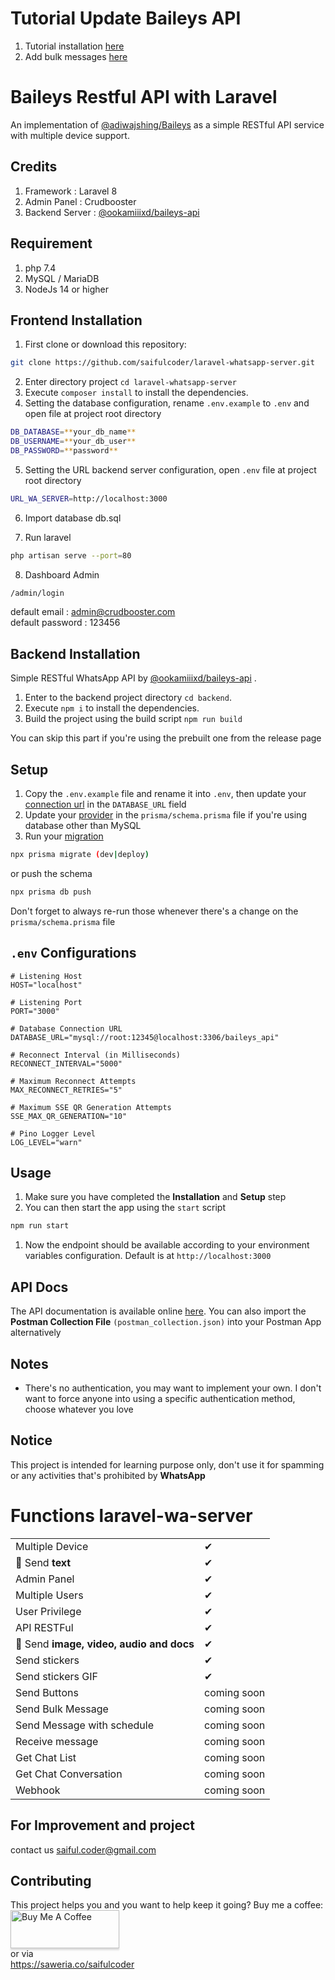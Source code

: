 # Tutorial Update Baileys API
1. Tutorial installation [here](https://youtu.be/rTn-TBj5ifs)
2. Add bulk messages [here](https://youtu.be/lYf8AJ7-BN4)

# Baileys Restful API with Laravel
An implementation of [@adiwajshing/Baileys](https://github.com/adiwajshing/Baileys) as a simple RESTful API service with multiple device support.

## Credits
1. Framework : Laravel 8
2. Admin Panel : Crudbooster
3. Backend Server : [@ookamiiixd/baileys-api](https://github.com/ookamiiixd/baileys-api)

## Requirement
1. php 7.4
2. MySQL / MariaDB
3. NodeJs 14 or higher

## Frontend Installation

1. First clone or download this repository:
```bash
git clone https://github.com/saifulcoder/laravel-whatsapp-server.git
```
2. Enter directory project `cd laravel-whatsapp-server`
3. Execute `composer install` to install the dependencies.
4. Setting the database configuration, rename `.env.example` to `.env` and open file at project root directory
```bash
DB_DATABASE=**your_db_name**
DB_USERNAME=**your_db_user**
DB_PASSWORD=**password**
```
5. Setting the URL backend server configuration, open `.env` file at project root directory
```bash
URL_WA_SERVER=http://localhost:3000
```
6. Import database db.sql

7. Run laravel
```bash
php artisan serve --port=80
```
8. Dashboard Admin 
```bash
/admin/login
```
default email : admin@crudbooster.com <br>
default password : 123456


## Backend Installation 

Simple RESTful WhatsApp API by [@ookamiiixd/baileys-api](https://github.com/ookamiiixd/baileys-api) .

1. Enter to the backend project directory `cd backend`.
2. Execute `npm i` to install the dependencies.
3. Build the project using the build script `npm run build`

You can skip this part if you're using the prebuilt one from the release page

## Setup

1. Copy the `.env.example` file and rename it into `.env`, then update your [connection url](https://www.prisma.io/docs/reference/database-reference/connection-urls) in the `DATABASE_URL` field
1. Update your [provider](https://www.prisma.io/docs/reference/api-reference/prisma-schema-reference#fields) in the `prisma/schema.prisma` file if you're using database other than MySQL
1. Run your [migration](https://www.prisma.io/docs/reference/api-reference/command-reference#prisma-migrate)

```sh
npx prisma migrate (dev|deploy)
```

or push the schema

```sh
npx prisma db push
```

Don't forget to always re-run those whenever there's a change on the `prisma/schema.prisma` file

## `.env` Configurations

```env
# Listening Host
HOST="localhost"

# Listening Port
PORT="3000"

# Database Connection URL
DATABASE_URL="mysql://root:12345@localhost:3306/baileys_api"

# Reconnect Interval (in Milliseconds)
RECONNECT_INTERVAL="5000"

# Maximum Reconnect Attempts
MAX_RECONNECT_RETRIES="5"

# Maximum SSE QR Generation Attempts
SSE_MAX_QR_GENERATION="10"

# Pino Logger Level
LOG_LEVEL="warn"
```

## Usage

1. Make sure you have completed the **Installation** and **Setup** step
1. You can then start the app using the `start` script

```sh
npm run start
```

1. Now the endpoint should be available according to your environment variables configuration. Default is at `http://localhost:3000`

## API Docs

The API documentation is available online [here](https://documenter.getpostman.com/view/18988925/2s8Z73zWbg). You can also import the **Postman Collection File** `(postman_collection.json)` into your Postman App alternatively

## Notes

- There's no authentication, you may want to implement your own. I don't want to force anyone into using a specific authentication method, choose whatever you love



## Notice

This project is intended for learning purpose only, don't use it for spamming or any activities that's prohibited by **WhatsApp**


# Functions laravel-wa-server

|                                                               |   |
|---------------------------------------------------------------|---|
| Multiple Device                                               | ✔ |
| 📁 Send **text**                                             | ✔ |
| Admin Panel                                                  | ✔ |
| Multiple Users                                                | ✔ |
| User Privilege                                              | ✔ |
| API RESTFul                                              | ✔ |
| 📁 Send **image, video, audio and docs**                      | ✔ |
| Send stickers                                                 | ✔ |
| Send stickers GIF                                             | ✔ |
| Send Buttons                                                  | coming soon |
| Send Bulk Message                                             | coming soon |
| Send Message with schedule                                    | coming soon |
| Receive message                                               | coming soon |
| Get Chat List                                                | coming soon |
| Get Chat Conversation                                         | coming soon |
| Webhook                                                    | coming soon |

## For Improvement and project

contact us saiful.coder@gmail.com

## Contributing


This project helps you and you want to help keep it going? Buy me a coffee:
<br> <a href="https://www.buymeacoffee.com/saifulcoder" target="_blank"><img src="https://www.buymeacoffee.com/assets/img/custom_images/orange_img.png" alt="Buy Me A Coffee" style="height: 61px !important;width: 174px !important;box-shadow: 0px 3px 2px 0px rgba(190, 190, 190, 0.5) !important;" ></a><br>
or via <br>
<a href="https://saweria.co/saifulcoder">https://saweria.co/saifulcoder</a>